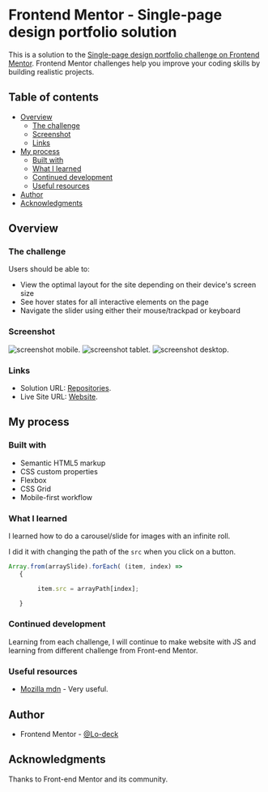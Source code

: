 # Frontend Mentor - Single-page design portfolio solution

This is a solution to the [Single-page design portfolio challenge on Frontend Mentor](https://www.frontendmentor.io/challenges/singlepage-design-portfolio-2MMhyhfKVo). Frontend Mentor challenges help you improve your coding skills by building realistic projects. 

## Table of contents

- [Overview](#overview)
  - [The challenge](#the-challenge)
  - [Screenshot](#screenshot)
  - [Links](#links)
- [My process](#my-process)
  - [Built with](#built-with)
  - [What I learned](#what-i-learned)
  - [Continued development](#continued-development)
  - [Useful resources](#useful-resources)
- [Author](#author)
- [Acknowledgments](#acknowledgments)


## Overview

### The challenge

Users should be able to:

- View the optimal layout for the site depending on their device's screen size
- See hover states for all interactive elements on the page
- Navigate the slider using either their mouse/trackpad or keyboard


### Screenshot

![screenshot mobile](https://github.com/Lo-Deck/Single-page-design-portfolio/blob/main/screenshot/Single-page%20design%20portfolio-mobile.png).
![screenshot tablet](https://github.com/Lo-Deck/Single-page-design-portfolio/blob/main/screenshot/Single-page%20design%20portfolio-tablet.png).
![screenshot desktop](https://github.com/Lo-Deck/Single-page-design-portfolio/blob/main/screenshot/Single-page%20design%20portfolio-desktop.png).


### Links

- Solution URL: [Repositories](https://github.com/Lo-Deck/Single-page-design-portfolio).
- Live Site URL: [Website](https://lo-deck.github.io/Single-page-design-portfolio/).


## My process

### Built with

- Semantic HTML5 markup
- CSS custom properties
- Flexbox
- CSS Grid
- Mobile-first workflow


### What I learned

I learned how to do a carousel/slide for images with an infinite roll.

I did it with changing the path of the `src` when you click on a button.


```js
Array.from(arraySlide).forEach( (item, index) => 
   {

        item.src = arrayPath[index];

   }

```


### Continued development

Learning from each challenge, I will continue to make website with JS and learning from different challenge from Front-end Mentor.


### Useful resources

- [Mozilla mdn](https://developer.mozilla.org/) - Very useful.


## Author

- Frontend Mentor - [@Lo-deck](https://www.frontendmentor.io/profile/Lo-Deck)


## Acknowledgments

Thanks to Front-end Mentor and its community.
